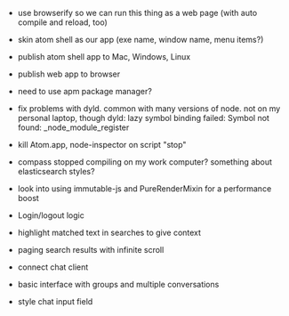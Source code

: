 * use browserify so we can run this thing as a web page (with auto compile and reload, too)
* skin atom shell as our app (exe name, window name, menu items?)
* publish atom shell app to Mac, Windows, Linux
* publish web app to browser
* need to use apm package manager?
* fix problems with dyld.  common with many versions of node.  not on my personal laptop, though
    dyld: lazy symbol binding failed: Symbol not found: _node_module_register
* kill Atom.app, node-inspector on script "stop"
* compass stopped compiling on my work computer? something about elasticsearch styles?
* look into using immutable-js and PureRenderMixin for a performance boost

* Login/logout logic
* highlight matched text in searches to give context
* paging search results with infinite scroll
* connect chat client
* basic interface with groups and multiple conversations
* style chat input field
